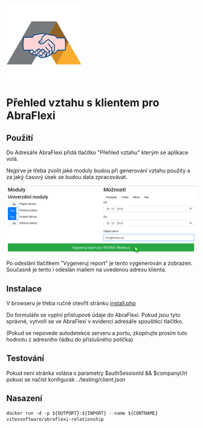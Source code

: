 ![project logo](project-logo.png?raw=true)

Přehled vztahu s klientem pro AbraFlexi
=======================================

Použití
-------

Do Adresáře AbraFlexi přidá tlačítko "Přehled vztahu" kterým se aplikace volá.

Nejprve je třeba zvolit jaké moduly budou při generování vztahu použity a za
jaký časový úsek se budou data zpracovávat.

![settings](settings.png?raw=true)

Po odeslání tlačítkem "Vygeneruj report" je tento vygenerován a zobrazen. 
Současně je tento i odeslán mailem na uvedenou adresu klienta.

Instalace
---------

V browseru je třeba ručně otevřít stránku [install.php](src/install.php)

Do formuláře se vyplní přístupové údaje do AbraFlexi. 
Pokud jsou tyto správné, vytvoří se ve AbraFlexi v evidenci adresáře spouštěcí tlačítko.

(Pokud se nepovede autodetekce serveru a portu, zkopírujte prosím tuto hodnotu z adresního řádku do příslušného políčka)

Testování
---------

Pokud není stránka volána s parametry $authSessionId && $companyUrl pokusí se načíst konfigurák ../testing/client.json

Nasazení
--------

```
docker run -d -p ${OUTPORT}:${INPORT} --name ${CONTNAME} vitexsoftware/abraflexi-relationship
```
